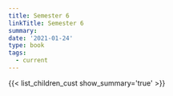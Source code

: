 ```yaml
---
title: Semester 6
linkTitle: Semester 6
summary: 
date: '2021-01-24'
type: book
tags:
  - current
---
```


{{< list_children_cust show_summary='true' >}}
